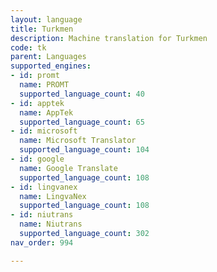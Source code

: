 ```yaml
---
layout: language
title: Turkmen
description: Machine translation for Turkmen
code: tk
parent: Languages
supported_engines:
- id: promt
  name: PROMT
  supported_language_count: 40
- id: apptek
  name: AppTek
  supported_language_count: 65
- id: microsoft
  name: Microsoft Translator
  supported_language_count: 104
- id: google
  name: Google Translate
  supported_language_count: 108
- id: lingvanex
  name: LingvaNex
  supported_language_count: 108
- id: niutrans
  name: Niutrans
  supported_language_count: 302
nav_order: 994

---
```



